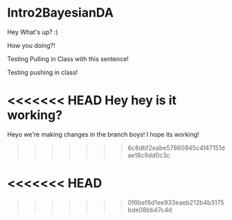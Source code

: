 # Intro2BayesianDA

Hey What's up? :) 

How you doing?! 

Testing Pulling in Class with this sentence! 

Testing pushing in class! 

<<<<<<< HEAD
Hey hey is it working?
=======
Heyo we're making changes in the branch boys!
I hope its working! 
>>>>>>> 6c8dbf2eabe57860845c4f47151dae18c9dd0c3c

<<<<<<< HEAD
=======
>>>>>>> 0f6bef6d1ee933eaeb212b4b3175bde08bb47c4d
